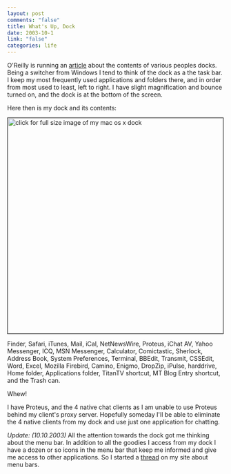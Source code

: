 ```yaml
--- 
layout: post
comments: "false"
title: What's Up, Dock
date: 2003-10-1
link: "false"
categories: life
---
```

O'Reilly is running an <a href="http://www.macdevcenter.com/pub/a/mac/2003/09/30/dock.html">article</a> about the contents of various peoples docks. Being a switcher from Windows I tend to think of the dock as a the task bar. I keep my most frequently used applications and folders there, and in order from most used to least, left to right. I have slight magnification and bounce turned on, and the dock is at the bottom of the screen.

Here then is my dock and its contents:

<a href="http://www.zanshin.net/images/mydock.png"><img src="http://www.zanshin.net/images/mydock.png" alt="click for full size image of my mac os x dock" border="1" width="500" /></a>

Finder, Safari, iTunes, Mail, iCal, NetNewsWire, Proteus, iChat AV, Yahoo Messenger, ICQ, MSN Messenger, Calculator, Comictastic, Sherlock, Address Book, System Preferences, Terminal, BBEdit, Transmit, CSSEdit, Word, Excel, Mozilla Firebird, Camino, Enigmo, DropZip, iPulse, harddrive, Home folder, Applications folder, TitanTV shortcut, MT Blog Entry shortcut, and the Trash can.

Whew!

I have Proteus, and the 4 native chat clients as I am unable to use Proteus behind my client's proxy server. Hopefully someday I'll be able to eliminate the 4 native clients from my dock and use just one application for chatting.

<em>Update: (10.10.2003)</em> All the attention towards the dock got me thinking about the menu bar. In addition to all the goodies I access from my dock I have a dozen or so icons in the menu bar that keep me informed and give me access to other applications. So I started a <a href="http://www.zanshin.net/blogs/000287.html">thread</a> on my site about menu bars.
